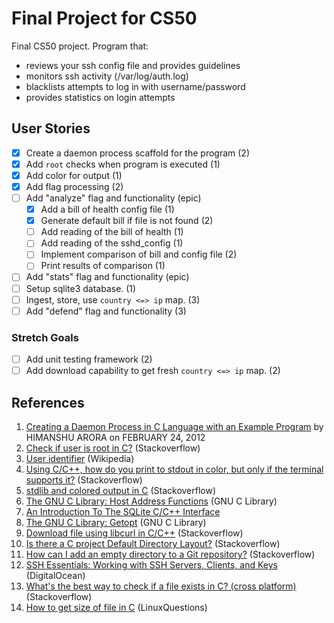 # Final Project for CS50

Final CS50 project. Program that:
* reviews your ssh config file and provides guidelines
* monitors ssh activity (/var/log/auth.log)
* blacklists attempts to log in with username/password
* provides statistics on login attempts

## User Stories
* [x] Create a daemon process scaffold for the program (2)
* [x] Add `root` checks when program is executed (1)
* [x] Add color for output (1)
* [x] Add flag processing (2)
* [ ] Add "analyze" flag and functionality (epic)
  * [x] Add a bill of health config file (1)
  * [x] Generate default bill if file is not found (2)
  * [ ] Add reading of the bill of health (1)
  * [ ] Add reading of the sshd_config (1)
  * [ ] Implement comparison of bill and config file (2)
  * [ ] Print results of comparison (1)
* [ ] Add "stats" flag and functionality (epic)
* [ ] Setup sqlite3 database. (1)
* [ ] Ingest, store, use `country <=> ip` map. (3)
* [ ] Add "defend" flag and functionality (3)

### Stretch Goals
* [ ] Add unit testing framework (2)
* [ ] Add download capability to get fresh `country <=> ip` map. (2)

## References
1. [Creating a Daemon Process in C Language with an Example Program](http://www.thegeekstuff.com/2012/02/c-daemon-process/) by HIMANSHU ARORA on FEBRUARY 24, 2012
2. [Check if user is root in C?](http://stackoverflow.com/questions/4159910/check-if-user-is-root-in-c) (Stackoverflow)
3. [User identifier](https://en.wikipedia.org/wiki/User_identifier) (Wikipedia)
4. [Using C/C++, how do you print to stdout in color, but only if the terminal supports it?](http://stackoverflow.com/questions/12827143/using-c-c-how-do-you-print-to-stdout-in-color-but-only-if-the-terminal-suppo) (Stackoverflow)
5. [stdlib and colored output in C](http://stackoverflow.com/questions/3219393/stdlib-and-colored-output-in-c) (Stackoverflow)
6. [The GNU C Library: Host Address Functions](http://www.gnu.org/software/libc/manual/html_node/Host-Address-Functions.html) (GNU C Library)
7. [An Introduction To The SQLite C/C++ Interface](https://sqlite.org/cintro.html)
8. [The GNU C Library: Getopt](http://www.gnu.org/software/libc/manual/html_node/Getopt.html) (GNU C Library)
9. [Download file using libcurl in C/C++](http://stackoverflow.com/questions/1636333/download-file-using-libcurl-in-c-c) (Stackoverflow)
10. [Is there a C project Default Directory Layout?](http://stackoverflow.com/questions/8523078/is-there-a-c-project-default-directory-layout) (Stackoverflow)
11. [How can I add an empty directory to a Git repository?](http://stackoverflow.com/questions/115983/how-can-i-add-an-empty-directory-to-a-git-repository) (Stackoverflow)
12. [SSH Essentials: Working with SSH Servers, Clients, and Keys](https://www.digitalocean.com/community/tutorials/ssh-essentials-working-with-ssh-servers-clients-and-keys) (DigitalOcean)
13. [What's the best way to check if a file exists in C? (cross platform)](http://stackoverflow.com/questions/230062/whats-the-best-way-to-check-if-a-file-exists-in-c-cross-platform) (Stackoverflow)
14. [How to get size of file in C](http://www.linuxquestions.org/questions/programming-9/how-to-get-size-of-file-in-c-183360/) (LinuxQuestions)
